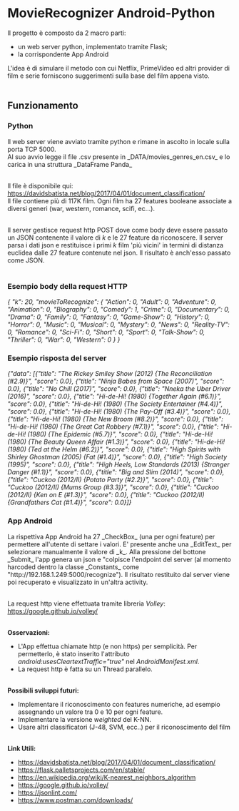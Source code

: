# MovieRecognizer Android-Python
Il progetto è composto da 2 macro parti:
 - un web server python, implementato tramite Flask;
 - la corrispondente App Android
 
L'idea è di simulare il metodo con cui Netflix, PrimeVideo ed altri provider di film e serie forniscono suggerimenti sulla base del film appena visto.<br/><br/>

<h2>Funzionamento</h2>
<h3>Python</h3>
Il web server viene avviato tramite python e rimane in ascolto in locale sulla porta TCP 5000.<br/>
Al suo avvio legge il file .csv presente in _DATA/movies_genres_en.csv_ e lo carica in una struttura _DataFrame Panda_<br/><br/>

Il file è disponibile qui: https://davidsbatista.net/blog/2017/04/01/document_classification/<br/>
Il file contiene più di 117K film. Ogni film ha 27 features booleane associate a diversi generi (war, western, romance, scifi, ec...).<br/><br/>


Il server gestisce request http POST dove come body deve essere passato un JSON contenente il valore di _k_ e le 27 feature da riconoscere.
Il server parsa i dati json e restituisce i primi _k_ film 'più vicini' in termini di distanza euclidea dalle 27 feature contenute nel json. Il risultato è anch'esso passato come JSON.<br/><br/>

<h3>Esempio body della request HTTP</h3>
<i>{
    "k": 20,
    "movieToRecognize": {
        "Action": 0,
        "Adult": 0,
        "Adventure": 0,
        "Animation": 0,
        "Biography": 0,
        "Comedy": 1,
        "Crime": 0,
        "Documentary": 0,
        "Drama": 0,
        "Family": 0,
        "Fantasy": 0,
        "Game-Show": 0,
        "History": 0,
        "Horror": 0,
        "Music": 0,
        "Musical": 0,
        "Mystery": 0,
        "News": 0,
        "Reality-TV": 0,
        "Romance": 0,
        "Sci-Fi": 0,
        "Short": 0,
        "Sport": 0,
        "Talk-Show": 0,
        "Thriller": 0,
        "War": 0,
        "Western": 0
    }
}</i>

<h3>Esempio risposta del server</h3>
<i>{"data": [{"title": "The Rickey Smiley Show (2012) {The Reconciliation (#2.9)}", "score": 0.0}, {"title": "Ninja Babes
from Space (2007)", "score": 0.0}, {"title": "No Chill (2017)", "score": 0.0}, {"title": "Nneka the Uber Driver (2016)",
"score": 0.0}, {"title": "Hi-de-Hi! (1980) {Together Again (#6.1)}", "score": 0.0}, {"title": "Hi-de-Hi! (1980) {The
Society Entertainer (#4.4)}", "score": 0.0}, {"title": "Hi-de-Hi! (1980) {The Pay-Off (#3.4)}", "score": 0.0}, {"title":
"Hi-de-Hi! (1980) {The New Broom (#8.2)}", "score": 0.0}, {"title": "Hi-de-Hi! (1980) {The Great Cat Robbery (#7.1)}",
"score": 0.0}, {"title": "Hi-de-Hi! (1980) {The Epidemic (#5.7)}", "score": 0.0}, {"title": "Hi-de-Hi! (1980) {The
Beauty Queen Affair (#1.3)}", "score": 0.0}, {"title": "Hi-de-Hi! (1980) {Ted at the Helm (#6.2)}", "score": 0.0},
{"title": "High Spirits with Shirley Ghostman (2005) {Fat (#1.4)}", "score": 0.0}, {"title": "High Society (1995)",
"score": 0.0}, {"title": "High Heels, Low Standards (2013) {Stranger Danger (#1.1)}", "score": 0.0}, {"title": "Big and
Slim (2014)", "score": 0.0}, {"title": "Cuckoo (2012/II) {Potato Party (#2.2)}", "score": 0.0}, {"title": "Cuckoo
(2012/II) {Mums Group (#3.3)}", "score": 0.0}, {"title": "Cuckoo (2012/II) {Ken on E (#1.3)}", "score": 0.0}, {"title":
"Cuckoo (2012/II) {Grandfathers Cat (#1.4)}", "score": 0.0}]}
</i>


<h3>App Android</h3>
La rispettiva App Android ha 27 _CheckBox_ (una per ogni feature) per permettere all'utente di settare i valori. E' presente anche una _EditText_ per selezionare manualmente il valore di _k_. Alla pressione del bottone _Submit_ l'app genera un json e "colpisce l'endpoint del server (al momento harcoded dentro la classe _Constants_ come "http://192.168.1.249:5000/recognize"). Il risultato restituito dal server viene poi recuperato e visualizzato in un'altra activity.<br/><br/>

La request http viene effettuata tramite libreria _Volley_: https://google.github.io/volley/<br/><br/>

<b>Osservazioni:</b>
 - L'App effettua chiamate http (e non https) per semplicità. Per permetterlo, è stato inserito l'attributo _android:usesCleartextTraffic="true"_ nel _AndroidManifest.xml_.
 - La request http è fatta su un Thread parallelo.<br/><br/>


<b>Possibili sviluppi futuri:</b>
 - Implementare il riconoscimento con features numeriche, ad esempio assegnando un valore tra 0 e 10 per ogni feature.
 - Implementare la versione _weighted_ del K-NN.
 - Usare altri classificatori (J-48, SVM, ecc..) per il riconoscimento del film <br/><br/>

<b>Link Utili:</b><br/>
 - https://davidsbatista.net/blog/2017/04/01/document_classification/
 - https://flask.palletsprojects.com/en/stable/
 - https://en.wikipedia.org/wiki/K-nearest_neighbors_algorithm
 - https://google.github.io/volley/
 - https://jsonlint.com/
 - https://www.postman.com/downloads/
 

